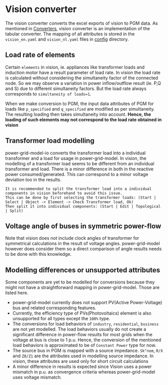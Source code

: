 <!--
SPDX-FileCopyrightText: 2022 Contributors to the Power Grid Model IO project <dynamic.grid.calculation@alliander.com>
SPDX-License-Identifier: MPL-2.0
-->

# Vision converter

The vision converter converts the excel exports of vision to PGM data. As mentioned in [Converters](converters/converter.md), vision converter is an implementation of the tabular converter.
The mapping of all attributes is stored in the `vision_en.yaml` and `vision_nl.yaml` files in [config](https://github.com/alliander-opensource/power-grid-model-io/tree/main/src/power_grid_model_io/config) directory.

## Load rate of elements 

Certain `elements` in vision, ie. appliances like transformer loads and induction motor have a result parameter of load rate.
In vision the load rate is calculated without considering the simultaneity factor of the connected node.
So we may observe a variation in power inflow/outflow result (ie. P,Q and S) due to different simultaneity factors. But the load rate always corresponds to `simultaneity of loads=1`.

When we make conversion to PGM, the input data attributes of PGM for loads like `p_specified` and `q_specified` are modified as per simultaneity. The resulting loading then takes simultaneity into account. 
**Hence, the loading of such elements may not correspond to the load rate obtained in vision**

## Transformer load modelling

power-grid-model-io converts the transformer load into a individual transformer and a load for usage in power-grid-model. 
In vision, the modelling of a transformer load seems to be different from an individual transformer and load.
There is a minor difference in both in the reactive power consumed/generated. 
This can correspond to a minor voltage deviation too in the results.

```{tip}
It is recommended to split the transformer load into a individual components in vision beforehand to avoid this issue.
This can be done by first selecting the transformer loads: (Start | Select | Object -> Element -> Check Transformer load, Ok)
Then split it into individual components: (Start | Edit | Topological | Split)
```

## Voltage angle of buses in symmetric power-flow

Note that vision does not include clock angles of transformer for symmetrical calculations in the result of voltage angles. power-grid-model however does consider them so a direct comparison of angle results needs to be done with this knowledge.

## Modelling differences or unsupported attributes

Some components are yet to be modelled for conversions because they might not have a straightforward mapping in power-grid-model. Those are listed here.

- power-grid-model currently does not support PV(Active Power-Voltage) bus and related corresponding features. 
- Currently, the efficiency type of PVs(Photovoltaics) element is also unsupported for all types except the `100%` type.
- The conversions for load behaviors of `industry`, `residential`, `business` are not yet modelled. The load behaviors usually do not create a significant difference in power-flow results for most grids when the voltage at bus is close to 1 p.u. Hence, the conversion of the mentioned load behaviors is approximated to be of `Constant Power` type for now. 
- The source bus in PGM is mapped with a source impedance. `Sk"nom`, `R/X` and `Z0/Z1` are the attributes used in modelling source impedance. In vision, these attributes are used only for short circuit calculations
- A minor difference in results is expected since Vision uses a power mismatch in p.u. as convergence criteria whereas power-grid-model uses voltage mismatch.
